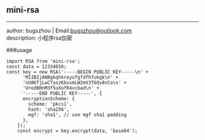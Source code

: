 ## mini-rsa
----------------------------
author: bugszhou | Email:bugszhou@outlook.com <br>
description: 小程序rsa加密

###usage

```
import RSA from 'mini-rsa';
const data = 12334656;
const key = new RSA('-----BEGIN PUBLIC KEY-----\n' +
      'MIIBIjANBgkqhkreyufgfdfhfukgk\n' +
      'nU8KfjLwCTaszKbxxmLW2mV3T6Qv8vCo\n' +
      'U+odBHnM3f5uXofR4vcbad\n' +
      '-----END PUBLIC KEY-----', {
      encryptionScheme: {
        scheme: 'pkcs1',
        hash: 'sha256',
        mgf: 'sha1', // use mgf sha1 padding
      },
    });
    const encrypt = key.encrypt(data, 'base64');
```
